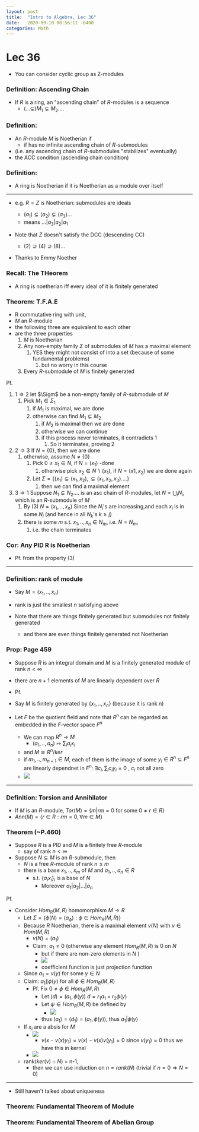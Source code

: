 ```yaml
---
layout: post
title:  "Intro to Algebra, Lec 36"
date:   2020-09-10 00:56:11 -0400
categories: Math
---
```

# Lec 36
* You can consider cyclic group as Z-modules 

### Definition: Ascending Chain 
* If $R$ is a ring, an "ascending chain" of $R$-modules is a sequence 
  * $(... \subsetneq ) M_1 \subsetneq M_2 ....$

### Definition: 
* An $R$-module $M$ is Noetherian if
  * if has no infinite ascending chain of $R$-submodules
* (i.e. any ascending chain of $R$-submodules "stabilizes" eventually)
* the ACC condition (ascending chain condition)

### Definition:
* A ring is Noetherian if it is Noetherian as a module over itself
***
* e.g. $R = Z$ is Noetherian: submodules are ideals
  *  $(a_1) \subsetneq (a_2) \subsetneq (a_3) ...$
  *  means $... | a_3 | a_2 | a_1$
*  Note that $Z$ doesn't satisfy the DCC (descending CC)
   *  $(2) \supseteq (4) \supseteq (8) ...$

* Thanks to Emmy Noether

### Recall: The THeorem
* A ring is noetherian iff every ideal of it is finitely generated

### Theorem: T.F.A.E
* R commutative ring with unit,
* $M$ an $R$-module
* the following three are equivalent to each other
* are the three properties
  1. $M$ is Noetherian
  2. Any non-empty family $\Sigma$ of submodules of $M$ has a maximal element
     1. YES they might not consist of into a set (because of some fundamental problems)
        1. but no worry in this course
  3. Every $R$-submodule of $M$ is finitely generated


Pf.
1. $1 \Rightarrow 2$ let $\Sigm$ be a non-empty family of $R$-submodule of $M$
   1. Pick $M_1 \in \Sigma_1$ 
      1. if $M_1$ is maximal, we are done
      2. otherwise can find $M_1 \subsetneq M_2$ 
         1. if $M_2$ is maximal then we are done
         2. otherwise we can continue
         3. if this process never terminates, it contradicts 1
            1. So it terminates, proving 2 
2. $2 \Rightarrow 3$ If $N = \{0\}$, then we are done
   1. otherwise, assume $N \neq \{0\}$
      1. Pick $0 \neq x_1 \in N$, if $N = (x_1)$ -done
         1. otherwise pick $x_2 \in N \backslash (x_1)$, if $N = (x1, x_2)$ we are done again
      2. Let $\Sigma = \{(x_1) \subsetneq (x_1,x_2), \subsetneq (x_1,x_2, x_3) ....\}$
         1. then we can find a maximal element
3. $3 \Rightarrow 1$ Suppose $N_1 \subsetneq N_2 ....$ is an asc chain of $R$-modules, let $N = \bigcup_i N_i$, which is an $R$-submodule of $M$
   1. By (3) $N=(x_1,..,x_n)$ Since the $N_i$'s are increasing,and each $x_i$ is in some $N_i$ (and hence in all $N_k$'s $k \ge j$)
   2. there is some $m$ s.t. $x_1,..,x_n \in N_m$, i.e. $N=N_m$,
      1. i.e. the chain terminates
### Cor: Any PID R is Noetherian
* Pf. from the property (3)

***
### Definition: rank of module
* Say $M = (x_1,..,x_n)$
* rank is just the smallest $n$ satisfying above

* Note that there are things finitely generated but submodules not finitely generated
  * and there are even things finitely generated not Noetherian
### Prop: Page 459
* Suppose $R$ is an integral domain and $M$ is a finitely generated module of rank $n < \infty$
* there are $n+1$ elements of $M$ are linearly dependent over $R$

* Pf.
* Say $M$ is finitely generated by $\{x_1,..,x_n\}$ (because it is rank n) 
* Let $F$ be the quotient field and note that $R^n$ can be regarded as embedded in the $F$-vector space $F^n$ 
  * We can map $R^n \rightarrow M$
    * $(a_1,..,a_n) \mapsto \sum_i a_i x_i$
  * and $M \cong R^n/ker$
  * if $m_1,..,m_{n+1} \in M$, each of them is the image of some $y_i \in R^n \subseteq F^n$ are linearly dependnet in $F^n$: $\exists c_i, \sum_i c_i y_i = 0$ , $c_i$ not all zero
  * ![](../assets/img/2021-03-15-15-57-51.png)

***
### Definition: Torsion and Annihilator
* If $M$ is an $R$-module, $Tor(M)= \{m | rm = 0 \text{ for some } 0 \neq r \in R \}$
* $Ann(M) = \{r \in R : rm = 0, \forall m \in M\}$

### Theorem (~P.460)
* Suppose $R$ is a PID and $M$ is a finitely free $R$-module 
  * say of rank $n < \infty$
* Suppose $N \subseteq M$ is an $R$-submodule, then
    * $N$ is a free $R$-module of rank $n \le m$
    * there is a base $x_1,..,x_m$ of $M$ and $a_1,..,a_n \in R$
      * s.t. $\{a_ix_i\}_i$ is a base of $N$
        * Moreover $a_1 | a_2 | ... | a_n$

Pf.
* Consider $Hom_R(M, R)$ homomorphism $M \rightarrow R$
  * Let $\Sigma = \{\phi(N) = (a_\phi) : \phi \in Hom_R(M, R)\}$
  * Because $R$ Noetherian, there is a maximal element $v(N)$ with $v \in Hom(M, R)$
    * $v(N) = (a_1)$
    * Claim: $a_1 \neq 0$ (otherwise any element $Hom_R(M, R)$ is 0 on $N$
      * but if there are non-zero elements in $N$ )
      * ![](../assets/img/2021-03-15-16-28-02.png)
      * coefficient function is just projection function
  * Since $a_1 = v(y)$ for some $y \in N$
  * Claim: $a_1 \| \phi(y)$ for all $\phi \in Hom_R(M,R)$
    * Pf. Fix $0 \neq \phi \in Hom_R(M,R)$
      * Let $(d) = (a_1, \phi(y))$ $d = r_1a_1 + r_2\phi(y)$
      * Let $\psi \in Hom_R(M,R)$ be defined by 
        * ![](../assets/img/2021-03-15-16-38-14.png)
      * thus $(a_1) = (d_1) = (a_1, \phi(y))$, thus $a_1 | \phi(y)$
  * If $x_i$ are a absis for $M$
    * ![](../assets/img/2021-03-15-16-49-35.png)
      * $v(x - v(x)y_1) = v(x) - v(x)v(y_1) = 0$ since $v(y_1) = 0$ thus we have this in kernel
    * ![](../assets/img/2021-03-15-16-54-19.png)
  * rank($ker(v) \cap N$) = n-1, 
    * then we can use induction on $n = rank(N)$ (trivial if $n=0 \Rightarrow N=0$)

***
* Still haven't talked about uniqueness
### Theorem: Fundamental Theorem of Module

### Theorem: Fundamental Theorem of Abelian Group